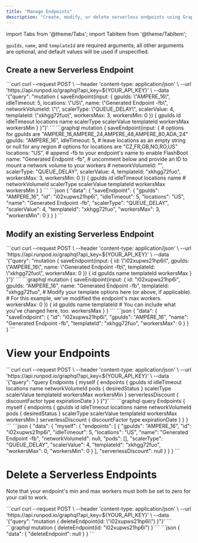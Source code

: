 ```yaml
---
title: "Manage Endpoints"
description: "Create, modify, or delete serverless endpoints using GraphQL queries and mutations with RunPod API, specifying GPU IDs, template IDs, and other endpoint settings."
---
```


import Tabs from '@theme/Tabs';
import TabItem from '@theme/TabItem';

`gpuIds`, `name`, and `templateId` are required arguments; all other arguments are optional, and default values will be used if unspecified.

## Create a new Serverless Endpoint

<Tabs>
  <TabItem value="curl" label="cURL" default>
```curl
curl --request POST \
  --header 'content-type: application/json' \
  --url 'https://api.runpod.io/graphql?api_key=${YOUR_API_KEY}' \
  --data '{"query": "mutation { saveEndpoint(input: { gpuIds: \"AMPERE_16\", idleTimeout: 5, locations: \"US\", name: \"Generated Endpoint -fb\", networkVolumeId: \"\", scalerType: \"QUEUE_DELAY\", scalerValue: 4, templateId: \"xkhgg72fuo\", workersMax: 3, workersMin: 0 }) { gpuIds id idleTimeout locations name scalerType scalerValue templateId workersMax workersMin } }"}'
```
  </TabItem>
  <TabItem value="graphql" label="GraphQL">
```graphql
mutation {
  saveEndpoint(input: {
    # options for gpuIds are "AMPERE_16,AMPERE_24,AMPERE_48,AMPERE_80,ADA_24"
    gpuIds: "AMPERE_16",
    idleTimeout: 5,
    # leave locations as an empty string or null for any region
    # options for locations are "CZ,FR,GB,NO,RO,US"
    locations: "US",
    # append -fb to your endpoint's name to enable FlashBoot
    name: "Generated Endpoint -fb",
    # uncomment below and provide an ID to mount a network volume to your workers
    # networkVolumeId: "",
    scalerType: "QUEUE_DELAY",
    scalerValue: 4,
    templateId: "xkhgg72fuo",
    workersMax: 3,
    workersMin: 0
  }) {
    gpuIds
    id
    idleTimeout
    locations
    name
    # networkVolumeId
    scalerType
    scalerValue
    templateId
    workersMax
    workersMin
  }
}
```
  </TabItem>
  <TabItem value="output" label="Output">
```json
{
  "data": {
    "saveEndpoint": {
      "gpuIds": "AMPERE_16",
      "id": "i02xupws21hp6i",
      "idleTimeout": 5,
      "locations": "US",
      "name": "Generated Endpoint -fb",
      "scalerType": "QUEUE_DELAY",
      "scalerValue": 4,
      "templateId": "xkhgg72fuo",
      "workersMax": 3,
      "workersMin": 0
    }
  }
}
```
  </TabItem>
</Tabs>

## Modify an existing Serverless Endpoint

<Tabs>
  <TabItem value="curl" label="cURL" default>
```curl
curl --request POST \
  --header 'content-type: application/json' \
  --url 'https://api.runpod.io/graphql?api_key=${YOUR_API_KEY}' \
  --data '{"query": "mutation { saveEndpoint(input: { id: \"i02xupws21hp6i\", gpuIds: \"AMPERE_16\", name: \"Generated Endpoint -fb\", templateId: \"xkhgg72fuo\", workersMax: 0 }) { id gpuIds name templateId workersMax } }"}'
```
  </TabItem>
  <TabItem value="graphql" label="GraphQL">
```graphql
mutation {
  saveEndpoint(input: {
    id: "i02xupws21hp6i",
    gpuIds: "AMPERE_16",
    name: "Generated Endpoint -fb",
    templateId: "xkhgg72fuo",
    # Modify your template options here (or above, if applicable).
    # For this example, we've modified the endpoint's max workers.
    workersMax: 0
  }) {
    id
    gpuIds
    name
    templateId
    # You can include what you've changed here, too.
    workersMax
  }
}
```
  </TabItem>
  <TabItem value="output" label="Output">
```json
{
  "data": {
    "saveEndpoint": {
      "id": "i02xupws21hp6i",
      "gpuIds": "AMPERE_16",
      "name": "Generated Endpoint -fb",
      "templateId": "xkhgg72fuo",
      "workersMax": 0
    }
  }
}
```
  </TabItem>
</Tabs>

# View your Endpoints

<Tabs>
  <TabItem value="curl" label="cURL" default>
```curl
curl --request POST \
     --header 'content-type: application/json' \
     --url 'https://api.runpod.io/graphql?api_key=${YOUR_API_KEY}' \
     --data '{"query": "query Endpoints { myself { endpoints { gpuIds id idleTimeout locations name networkVolumeId pods { desiredStatus } scalerType scalerValue templateId workersMax workersMin } serverlessDiscount { discountFactor type expirationDate } } }"}'
```
  </TabItem>
  <TabItem value="graphql" label="GraphQL">
```graphql
query Endpoints {
  myself {
    endpoints {
      gpuIds
      id
      idleTimeout
      locations
      name
      networkVolumeId
      pods {
        desiredStatus
      }
      scalerType
      scalerValue
      templateId
      workersMax
      workersMin
    }
    serverlessDiscount {
      discountFactor
      type
      expirationDate
    }
  }
}
```
  </TabItem>
  <TabItem value="output" label="Output">
```json
{
  "data": {
    "myself": {
      "endpoints": [
        {
          "gpuIds": "AMPERE_16",
          "id": "i02xupws21hp6i",
          "idleTimeout": 5,
          "locations": "US",
          "name": "Generated Endpoint -fb",
          "networkVolumeId": null,
          "pods": [],
          "scalerType": "QUEUE_DELAY",
          "scalerValue": 4,
          "templateId": "xkhgg72fuo",
          "workersMax": 0,
          "workersMin": 0
        }
      ],
      "serverlessDiscount": null
    }
  }
}
```
  </TabItem>
</Tabs>

# Delete a Serverless Endpoints

Note that your endpoint's min and max workers must both be set to zero for your call to work.

<Tabs>
  <TabItem value="curl" label="cURL">
```curl
curl --request POST \
	--header 'content-type: application/json' \
  --url 'https://api.runpod.io/graphql?api_key=${YOUR_API_KEY}' \
  --data '{"query": "mutation { deleteEndpoint(id: \"i02xupws21hp6i\") }"}'
```
  </TabItem>
  <TabItem value="graphql" label="GraphQL">
```graphql
mutation {
  deleteEndpoint(id: "i02xupws21hp6i")
}
```
  </TabItem>
  <TabItem value="output" label="Output">
```json
{
  "data": {
    "deleteEndpoint": null
  }
}
```
  </TabItem>
</Tabs>
